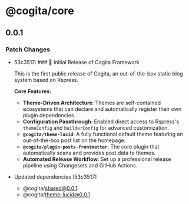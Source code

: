 # @cogita/core

## 0.0.1

### Patch Changes

- 53c3517: ### 🎉 Initial Release of Cogita Framework

  This is the first public release of Cogita, an out-of-the-box static blog system based on Rspress.

  **Core Features:**

  - **Theme-Driven Architecture**: Themes are self-contained ecosystems that can declare and automatically register their own plugin dependencies.
  - **Configuration Passthrough**: Enabled direct access to Rspress's `themeConfig` and `builderConfig` for advanced customization.
  - **`@cogita/theme-lucid`**: A fully functional default theme featuring an out-of-the-box post list on the homepage.
  - **`@cogita/plugin-posts-frontmatter`**: The core plugin that automatically scans and provides post data to themes.
  - **Automated Release Workflow**: Set up a professional release pipeline using Changesets and GitHub Actions.

- Updated dependencies [53c3517]
  - @cogita/shared@0.0.1
  - @cogita/theme-lucid@0.0.1
